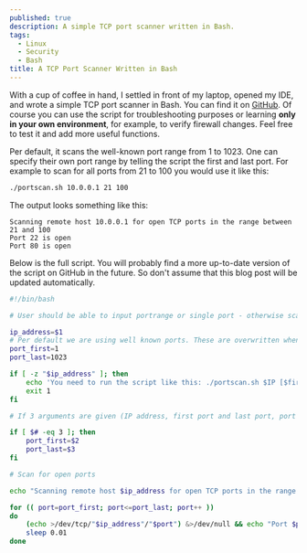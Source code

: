 ```yaml
---
published: true
description: A simple TCP port scanner written in Bash.
tags:
  - Linux
  - Security
  - Bash
title: A TCP Port Scanner Written in Bash
---
```


With a cup of coffee in hand, I settled in front of my laptop, opened my IDE, and wrote a simple TCP port scanner in Bash.
You can find it on [GitHub](https://github.com/mia0x1/portscan).
Of course you can use the script for troubleshooting purposes or learning **only in your own environment**, for example, to verify firewall changes. Feel free to test it and add more useful functions.

Per default, it scans the well-known port range from 1 to 1023.
One can specify their own port range by telling the script the first and last port. For example to scan for all ports from 21 to 100 you would use it like this:

```sh
./portscan.sh 10.0.0.1 21 100
```

The output looks something like this:
```
Scanning remote host 10.0.0.1 for open TCP ports in the range between 21 and 100
Port 22 is open
Port 80 is open
```

Below is the full script. You will probably find a more up-to-date version of the script on GitHub in the future. So don't assume that this blog post will be updated automatically.

```bash
#!/bin/bash

# User should be able to input portrange or single port - otherwise scan well known ports

ip_address=$1
# Per default we are using well known ports. These are overwritten when the user passes port numbers as parameters
port_first=1
port_last=1023

if [ -z "$ip_address" ]; then
    echo 'You need to run the script like this: ./portscan.sh $IP [$firstport] [$lastport]'
    exit 1
fi

# If 3 arguments are given (IP address, first port and last port, port variables will be replaced by the user input)

if [ $# -eq 3 ]; then
    port_first=$2
    port_last=$3
fi

# Scan for open ports

echo "Scanning remote host $ip_address for open TCP ports in the range between $port_first and $port_last"

for (( port=port_first; port<=port_last; port++ ))
do
    (echo >/dev/tcp/"$ip_address"/"$port") &>/dev/null && echo "Port $port is open"
    sleep 0.01
done
```